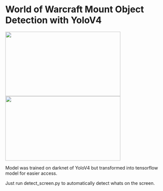 # World of Warcraft Mount Object Detection with YoloV4

<img src="src/asmongold.gif" width="360" height="202" />
<img src="src/asmongoldoriginal.gif" width="360" height="202" />

Model was trained on darknet of YoloV4 but transformed into tensorflow model for easier access. 

Just run detect_screen.py to automatically detect whats on the screen.